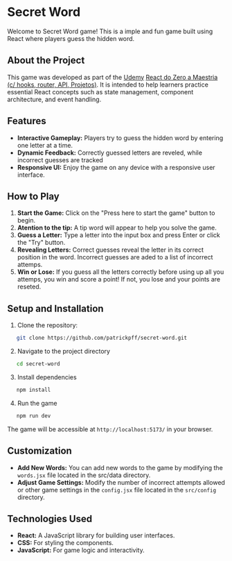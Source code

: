 # Secret Word

Welcome to Secret Word game! This is a imple and fun game built using React where players guess the hidden word.

## About the Project

This game was developed as part of the <a href="https://www.udemy.com">Udemy</a> <a href="https://www.udemy.com/course/react-do-zero-a-maestria-c-hooks-router-api-projetos/">React do Zero a Maestria (c/ hooks, router, API, Projetos)</a>. It is intended to help learners practice essential React concepts such as state management, component architecture, and event handling.

## Features

- **Interactive Gameplay:** Players try to guess the hidden word by entering one letter at a time.
- **Dynamic Feedback:** Correctly guessed letters are reveled, while incorrect guesses are tracked
- **Responsive UI:** Enjoy the game on any device with a responsive user interface.

## How to Play

1. **Start the Game:** Click on the "Press here to start the game" button to begin.
1. **Atention to the tip:** A tip word will appear to help you solve the game.
1. **Guess a Letter:** Type a letter into the input box and press Enter or click the "Try" button.
1. **Revealing Letters:** Correct guesses reveal the letter in its correct position in the word. Incorrect guesses are aded to a list of incorrect attemps.
1. **Win or Lose:** If you guess all the letters correctly before using up all you attemps, you win and score a point! If not, you lose and your points are reseted.

## Setup and Installation

1. Clone the repository:

```bash
   git clone https://github.com/patrickpff/secret-word.git
```

2. Navigate to the project directory

```bash
   cd secret-word
```

3. Install dependencies

```bash
   npm install
```

4. Run the game

```bash
   npm run dev
```

The game will be accessible at `http://localhost:5173/` in your browser.

## Customization

- **Add New Words:** You can add new words to the game by modifying the `words.jsx` file located in the src/data directory.
- **Adjust Game Settings:** Modify the number of incorrect attempts allowed or other game settings in the `config.jsx` file located in the `src/config` directory.

## Technologies Used

- **React:** A JavaScript library for building user interfaces.
- **CSS:** For styling the components.
- **JavaScript:** For game logic and interactivity.
